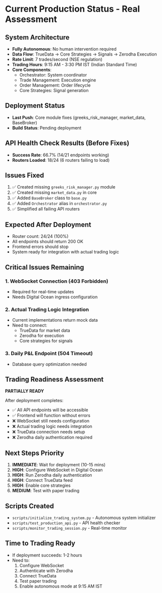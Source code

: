 # Current Production Status - Real Assessment

## System Architecture
- **Fully Autonomous**: No human intervention required
- **Data Flow**: TrueData → Core Strategies → Signals → Zerodha Execution
- **Rate Limit**: 7 trades/second (NSE regulation)
- **Trading Hours**: 9:15 AM - 3:30 PM IST (Indian Standard Time)
- **Core Components**:
  - Orchestrator: System coordinator
  - Trade Management: Execution engine
  - Order Management: Order lifecycle
  - Core Strategies: Signal generation

## Deployment Status
- **Last Push**: Core module fixes (greeks_risk_manager, market_data, BaseBroker)
- **Build Status**: Pending deployment

## API Health Check Results (Before Fixes)
- **Success Rate**: 66.7% (14/21 endpoints working)
- **Routers Loaded**: 18/24 (6 routers failing to load)

## Issues Fixed
1. ✅ Created missing `greeks_risk_manager.py` module
2. ✅ Created missing `market_data.py` in core
3. ✅ Added `BaseBroker` class to `base.py`
4. ✅ Added `Orchestrator` alias in `orchestrator.py`
5. ✅ Simplified all failing API routers

## Expected After Deployment
- Router count: 24/24 (100%)
- All endpoints should return 200 OK
- Frontend errors should stop
- System ready for integration with actual trading logic

## Critical Issues Remaining

### 1. WebSocket Connection (403 Forbidden)
- Required for real-time updates
- Needs Digital Ocean ingress configuration

### 2. Actual Trading Logic Integration
- Current implementations return mock data
- Need to connect:
  - TrueData for market data
  - Zerodha for execution
  - Core strategies for signals

### 3. Daily P&L Endpoint (504 Timeout)
- Database query optimization needed

## Trading Readiness Assessment
**PARTIALLY READY**

After deployment completes:
- ✅ All API endpoints will be accessible
- ✅ Frontend will function without errors
- ❌ WebSocket still needs configuration
- ❌ Actual trading logic needs integration
- ❌ TrueData connection needs setup
- ❌ Zerodha daily authentication required

## Next Steps Priority
1. **IMMEDIATE**: Wait for deployment (10-15 mins)
2. **HIGH**: Configure WebSocket in Digital Ocean
3. **HIGH**: Run Zerodha daily authentication
4. **HIGH**: Connect TrueData feed
5. **HIGH**: Enable core strategies
6. **MEDIUM**: Test with paper trading

## Scripts Created
- `scripts/initialize_trading_system.py` - Autonomous system initializer
- `scripts/test_production_api.py` - API health checker
- `scripts/monitor_trading_session.py` - Real-time monitor

## Time to Trading Ready
- If deployment succeeds: 1-2 hours
- Need to:
  1. Configure WebSocket
  2. Authenticate with Zerodha
  3. Connect TrueData
  4. Test paper trading
  5. Enable autonomous mode at 9:15 AM IST 